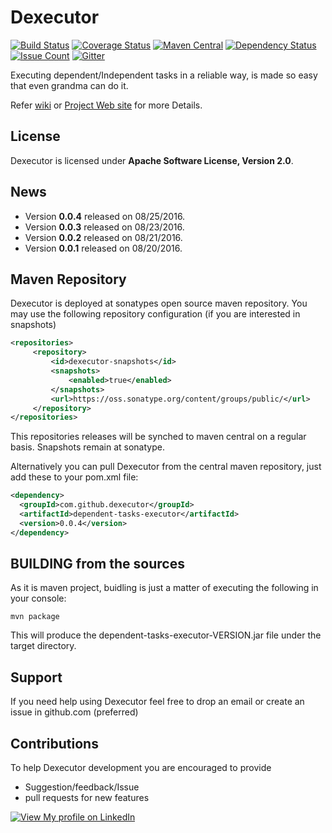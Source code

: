 # Dexecutor
[![Build Status](https://travis-ci.org/dexecutor/dependent-tasks-executor.svg?branch=master)](https://travis-ci.org/dexecutor/dependent-tasks-executor)
[![Coverage Status](https://coveralls.io/repos/github/dexecutor/dependent-tasks-executor/badge.svg?branch=master)](https://coveralls.io/github/dexecutor/dependent-tasks-executor?branch=master)
[![Maven Central](https://maven-badges.herokuapp.com/maven-central/com.github.dexecutor/dependent-tasks-executor/badge.svg)](https://maven-badges.herokuapp.com/maven-central/com.github.dexecutor/dependent-tasks-executor)
[![Dependency Status](https://www.versioneye.com/user/projects/57bd71da69d9490042f72a7e/badge.svg?style=flat-square)](https://www.versioneye.com/user/projects/57bd71da69d9490042f72a7e)
[![Issue Count](https://codeclimate.com/github/dexecutor/dependent-tasks-executor/badges/issue_count.svg)](https://codeclimate.com/github/dexecutor/dependent-tasks-executor)
[![Gitter](https://badges.gitter.im/dexecutor/dependent-tasks-executor.svg)](https://gitter.im/dexecutor/dependent-tasks-executor?utm_source=badge&utm_medium=badge&utm_campaign=pr-badge)


Executing dependent/Independent tasks in a reliable way, is made so easy that even grandma can do it.

Refer [wiki](https://github.com/dexecutor/dependent-tasks-executor/wiki) or [Project Web site](https://dexecutor.github.io/) for more Details.

## License

Dexecutor is licensed under **Apache Software License, Version 2.0**.

## News

* Version **0.0.4** released on 08/25/2016.
* Version **0.0.3** released on 08/23/2016.
* Version **0.0.2** released on 08/21/2016.
* Version **0.0.1** released on 08/20/2016.


## Maven Repository

Dexecutor is deployed at sonatypes open source maven repository. You may use the following repository configuration (if you are interested in snapshots)

```xml
<repositories>
     <repository>
         <id>dexecutor-snapshots</id>
         <snapshots>
             <enabled>true</enabled>
         </snapshots>
         <url>https://oss.sonatype.org/content/groups/public/</url>
     </repository>
</repositories>
```
This repositories releases will be synched to maven central on a regular basis. Snapshots remain at sonatype.

Alternatively you can  pull Dexecutor from the central maven repository, just add these to your pom.xml file:
```xml
<dependency>
  <groupId>com.github.dexecutor</groupId>
  <artifactId>dependent-tasks-executor</artifactId>
  <version>0.0.4</version>
</dependency>
```

## BUILDING from the sources

As it is maven project, buidling is just a matter of executing the following in your console:

	mvn package

This will produce the dependent-tasks-executor-VERSION.jar file under the target directory.

## Support
If you need help using Dexecutor feel free to drop an email or create an issue in github.com (preferred)

## Contributions
To help Dexecutor development you are encouraged to provide 
* Suggestion/feedback/Issue
* pull requests for new features

[![View My profile on LinkedIn](https://static.licdn.com/scds/common/u/img/webpromo/btn_viewmy_160x33.png)](https://in.linkedin.com/pub/nadeem-mohammad/17/411/21)
	
	
